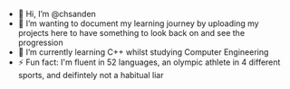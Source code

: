 - 👋 Hi, I’m @chsanden
- 👀 I’m wanting to document my learning journey by uploading my projects here to have something to look back on and see the progression
- 🌱 I’m currently learning C++ whilst studying Computer Engineering
- ⚡ Fun fact: I'm fluent in 52 languages, an olympic athlete in 4 different sports, and deifintely not a habitual liar

<!---
chsanden/chsanden is a ✨ special ✨ repository because its `README.md` (this file) appears on your GitHub profile.
You can click the Preview link to take a look at your changes.
--->
